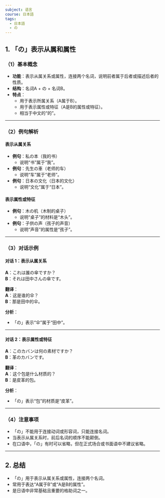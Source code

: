 ```yaml
---
subject: 语言
course: 日本語
tags:
  - 日本語
  - の
---
```


## 1. **「の」表示从属和属性**

### （1）**基本概念**
- **功能**：表示从属关系或属性，连接两个名词，说明前者属于后者或描述后者的性质。
- **结构**：名词A + の + 名词B。
- **特点**：
  - 用于表示所属关系（A属于B）。
  - 用于表示属性或特征（A是B的属性或特征）。
  - 相当于中文的“的”。

---

### （2）**例句解析**

#### 表示从属关系
- **例句**：私の本（我的书）
  - 说明“书”属于“我”。
- **例句**：先生の車（老师的车）
  - 说明“车”属于“老师”。
- **例句**：日本の文化（日本的文化）
  - 说明“文化”属于“日本”。

#### 表示属性或特征
- **例句**：木の机（木制的桌子）
  - 说明“桌子”的材料是“木头”。
- **例句**：子供の声（孩子的声音）
  - 说明“声音”的属性是“孩子”。

---

### （3）**对话示例**

#### 对话 1：表示从属关系
**A**：これは誰の傘ですか？  
**B**：それは田中さんの傘です。

**翻译**：  
**A**：这是谁的伞？  
**B**：那是田中的伞。

**分析**：
- 「の」表示“伞”属于“田中”。

---

#### 对话 2：表示属性或特征
**A**：このカバンは何の素材ですか？  
**B**：革のカバンです。

**翻译**：  
**A**：这个包是什么材质的？  
**B**：是皮革的包。

**分析**：
- 「の」表示“包”的材质是“皮革”。

---

### （4）**注意事项**
- 「の」不能用于连接动词或形容词，只能连接名词。
- 当表示从属关系时，前后名词的顺序不能颠倒。
- 在口语中，「の」有时可以省略，但在正式场合或书面语中不建议省略。

---

## 2. **总结**
- 「の」用于表示从属关系或属性，连接两个名词。
- 常用于表达“A属于B”或“A是B的属性”。
- 是日语中非常基础且重要的格助词之一。